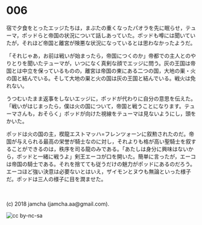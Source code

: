# 006

宿で夕食をとったエッジたちは，まぶたの重くなったパオラを先に眠らせ，テューマ，ポッドらと帝国の状況について話しあっていた。ポッドも噂には聞いていたが，それほど帝国と離宮が険悪な状況になっているとは思わなかったようだ。  

「それじゃあ，お前は戦いが始まったら，帝国につくのか」帝都での主人とのやりとりを聞いたテューマが，いつになく真剣な顔でエッジに問う。灰の王国は帝国とは中立を保っているものの，離宮は帝国の東にある二つの国，大地の巣・火の国と結んでいる。そして大地の巣と火の国は灰の王国と結んでいる。戦火は免れない。  

うつむいたまま返事をしないエッジに，ポッドが代わりに自分の意思を伝えた。「戦いがはじまったら，僕は火の国について，帝国と戦うことになります。テューマさんも，おそらく」ポッドが向けた視線をテューマは見ないようにし，頭をかいた。  

ポッドは火の国の主，楔龍エストマッハ=フレンツォーンに叙勲されたのだ。帝国が与えられる最高の栄誉が騎士なのに対し，それよりも格が高い聖騎士を叙することができるのは，秩序を司る龍のみである。「あたしは身分に興味はないから，ポッドと一緒に戦うよ」剣王エーコが口を開いた。簡単に言ったが，エーコは帝国の騎士である。それを捨てても従うだけの魅力がポッドにあるのだろう。エーコほど強い決意は必要ないとはいえ，ザイモンとヌウも無論といった様子だ。ポッドは三人の様子に目を潤ませた。  

<br>  
<br>  
(c) 2018 jamcha (jamcha.aa@gmail.com).  

![cc by-nc-sa](http://i.creativecommons.org/l/by-nc-sa/4.0/88x31.png)
